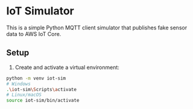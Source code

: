 # IoT Simulator

This is a simple Python MQTT client simulator that publishes fake sensor data to AWS IoT Core.

## Setup

1. Create and activate a virtual environment:

```bash
python -m venv iot-sim
# Windows
.\iot-sim\Scripts\activate
# Linux/macOS
source iot-sim/bin/activate
